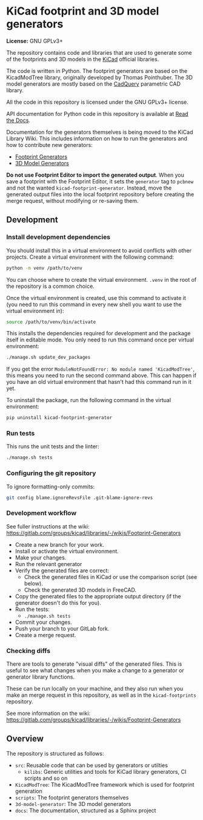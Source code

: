 # KiCad footprint and 3D model generators

**License:** GNU GPLv3+

The repository contains code and libraries that are used to generate some of the footprints and
3D models in the [KiCad](https://kicad.org/) official libraries.

The code is written in Python. The footprint generators are based on the KicadModTree library, originally
developed by Thomas Pointhuber. The 3D model generators are mostly based on the
[CadQuery](https://github.com/CadQuery/cadquery) parametric CAD library.

All the code in this repository is licensed under the GNU GPLv3+ license.

API documentation for Python code in this repository is available at
[Read the Docs](https://kicad-footprint-generator.readthedocs.io/en/latest/).

Documentation for the generators themselves is being moved to the KiCad Library Wiki. This
includes information on how to run the generators and how to contribute new generators:

* [Footprint Generators](https://gitlab.com/groups/kicad/libraries/-/wikis/Footprint-Generators)
* [3D Model Generators](https://gitlab.com/groups/kicad/libraries/-/wikis/3D-Generators)

**Do not use Footprint Editor to import the generated output**. When you save a footprint with the Footprint Editor, it sets the `generator` tag to `pcbnew` and not the wanted `kicad-footprint-generator`. Instead, move the generated output files into the local footprint repository before creating the merge request, without modifying or re-saving them.

## Development

### Install development dependencies

You should install this in a virtual environment to avoid conflicts with other projects.
Create a virtual environment with the following command:

```sh
python -m venv /path/to/venv
```

You can choose where to create the virtual environment. `.venv` in the root of the repository
is a common choice.

Once the virtual environment is created, use this command to activate it (you need to
run this command in every new shell you want to use the virtual environment in):

```sh
source /path/to/venv/bin/activate
```

This installs the dependencies required for development and the package itself in editable mode.
You only need to run this command once per virtual environment:

```sh
./manage.sh update_dev_packages
```

If you get the error `ModuleNotFoundError: No module named 'KicadModTree'`, this means you need to run the
second command above. This can happen if you have an old virtual environment that hasn't had this command run
in it yet.

To uninstall the package, run the following command in the virtual environment:

```sh
pip uninstall kicad-footprint-generator
```

### Run tests

This runs the unit tests and the linter:

```sh
./manage.sh tests
```

### Configuring the git repository

To ignore formatting-only commits:

```sh
git config blame.ignoreRevsFile .git-blame-ignore-revs
```

### Development workflow

See fuller instructions at the wiki: https://gitlab.com/groups/kicad/libraries/-/wikis/Footprint-Generators

* Create a new branch for your work.
* Install or activate the virtual environment.
* Make your changes.
* Run the relevant generator
* Verify the generated files are correct:
    * Check the generated files in KiCad or use the comparison script (see below).
    * Check the generated 3D models in FreeCAD.
* Copy the generated files to the appropriate output directory (if the generator doesn't do this for you).
* Run the tests:
    * `./manage.sh tests`
* Commit your changes.
* Push your branch to your GitLab fork.
* Create a merge request.

### Checking diffs

There are tools to generate "visual diffs" of the generated files. This is useful to see what changes
when you make a change to a generator or generator library functions.

These can be run locally on your machine, and they also run when you make an merge request in this
repository, as well as in the `kicad-footprints` repository.

See more information on the wiki: https://gitlab.com/groups/kicad/libraries/-/wikis/Footprint-Generators

## Overview

The repository is structured as follows:

* `src`: Reusable code that can be used by generators or utilties
  * `kilibs`: Generic utilities and tools for KiCad library generators, CI scripts and so on
* `KicadModTree`: The KicadModTree framework which is used for footprint generation
* `scripts`: The footprint generators themselves
* `3d-model-generator`: The 3D model generators
* `docs`: The documentation, structured as a Sphinx project
